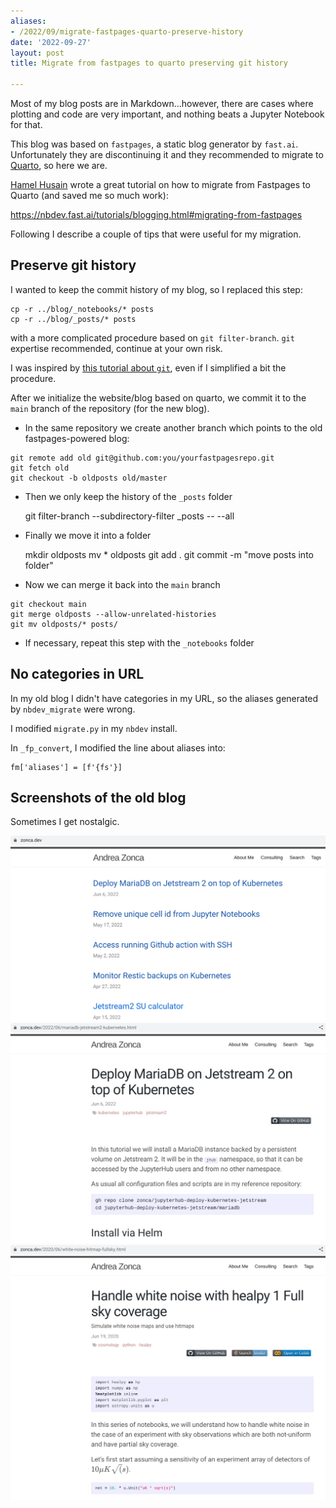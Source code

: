 ```yaml
---
aliases:
- /2022/09/migrate-fastpages-quarto-preserve-history
date: '2022-09-27'
layout: post
title: Migrate from fastpages to quarto preserving git history

---
```


Most of my blog posts are in Markdown...however, there are cases where
plotting and code are very important, and nothing beats a Jupyter Notebook
for that.

This blog was based on `fastpages`, a static blog generator by `fast.ai`.
Unfortunately they are discontinuing it and they recommended to migrate
to [Quarto](https://quarto.org), so here we are.

[Hamel Husain](https://twitter.com/HamelHusain) wrote a great tutorial on
how to migrate from Fastpages to Quarto (and saved me so much work):

<https://nbdev.fast.ai/tutorials/blogging.html#migrating-from-fastpages>

Following I describe a couple of tips that were useful for my migration.

## Preserve git history

I wanted to keep the commit history of my blog, so I replaced this step:

```
cp -r ../blog/_notebooks/* posts
cp -r ../blog/_posts/* posts
```

with a more complicated procedure based on `git filter-branch`.
`git` expertise recommended, continue at your own risk. 

I was inspired by [this tutorial about `git`](https://medium.com/@ayushya/move-directory-from-one-repository-to-another-preserving-git-history-d210fa049d4b), even if I simplified a bit the procedure.

After we initialize the website/blog based on quarto, we commit it to the `main` branch of the repository (for the new blog).

* In the same repository we create another branch which points to the old fastpages-powered blog:

```
git remote add old git@github.com:you/yourfastpagesrepo.git
git fetch old
git checkout -b oldposts old/master
```

* Then we only keep the history of the `_posts` folder

    git filter-branch --subdirectory-filter _posts  -- --all

* Finally we move it into a folder

    mkdir oldposts
    mv * oldposts
    git add .
    git commit -m "move posts into folder"

* Now we can merge it back into the `main` branch

```
git checkout main
git merge oldposts --allow-unrelated-histories
git mv oldposts/* posts/
```

* If necessary, repeat this step with the `_notebooks` folder

## No categories in URL

In my old blog I didn't have categories in my URL, so the aliases generated by
`nbdev_migrate` were wrong.

I modified `migrate.py` in my `nbdev` install.

In `_fp_convert`, I modified the line about aliases into:

    fm['aliases'] = [f'{fs'}]

## Screenshots of the old blog

Sometimes I get nostalgic.

![Screenshot of old blog](fastpages_zoncadev_1.png)
![Screenshot of old blog](fastpages_zoncadev_2.png)
![Screenshot of old blog](fastpages_zoncadev_3.png)
